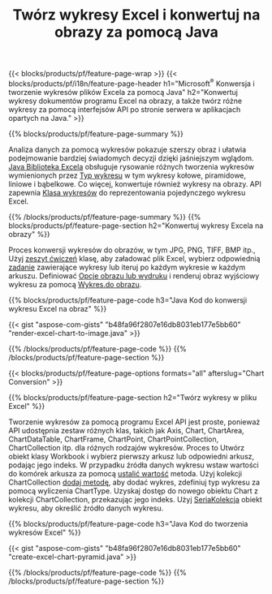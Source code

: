 ﻿---
title: Twórz wykresy Excel i konwertuj na obrazy za pomocą Java
url: /pl/java/chart/
description: Java kod źródłowy do rysowania i konwertowania wykresu lub diagramu w programie Microsoft Excel przy użyciu biblioteki Java. 
---
{{< blocks/products/pf/feature-page-wrap >}}
{{< blocks/products/pf/i18n/feature-page-header h1="Microsoft<sup>&reg;</sup> Konwersja i tworzenie wykresów plików Excela za pomocą Java" h2="Konwertuj wykresy dokumentów programu Excel na obrazy, a także twórz różne wykresy za pomocą interfejsów API po stronie serwera w aplikacjach opartych na Java." >}}


{{% blocks/products/pf/feature-page-summary %}}

Analiza danych za pomocą wykresów pokazuje szerszy obraz i ułatwia podejmowanie bardziej świadomych decyzji dzięki jaśniejszym wglądom. [Java Biblioteka Excela](/cells/java/) obsługuje rysowanie różnych tworzenia wykresów wymienionych przez [Typ wykresu](https://apireference.aspose.com/cells/java/com.aspose.cells/ChartType) w tym wykresy kołowe, piramidowe, liniowe i bąbelkowe. Co więcej, konwertuje również wykresy na obrazy. API zapewnia [Klasa wykresów](https://apireference.aspose.com/cells/java/com.aspose.cells/Chart) do reprezentowania pojedynczego wykresu Excel.

{{% /blocks/products/pf/feature-page-summary %}}
{{% blocks/products/pf/feature-page-section h2="Konwertuj wykresy Excela na obrazy" %}}

Proces konwersji wykresów do obrazów, w tym JPG, PNG, TIFF, BMP itp., Użyj [zeszyt ćwiczeń](https://apireference.aspose.com/java/cells/com.aspose.cells/workbook) klasę, aby załadować plik Excel, wybierz odpowiednią [zadanie](https://apireference.aspose.com/cells/java/com.aspose.cells/worksheet) zawierające wykresy lub iteruj po każdym wykresie w każdym arkuszu. Definiować [Opcje obrazu lub wydruku](https://apireference.aspose.com/cells/java/com.aspose.cells/ImageOrPrintOptions) i renderuj obraz wyjściowy wykresu za pomocą [Wykres.do obrazu](https://apireference.aspose.com/cells/java/com.aspose.cells/chart#toImage(java.io.OutputStream,%20com.aspose.cells.ImageOrPrintOptions)).


{{% blocks/products/pf/feature-page-code h3="Java Kod do konwersji wykresu Excel na obraz" %}}

{{< gist "aspose-com-gists" "b48fa96f2807e16db8031eb177e5bb60" "render-excel-chart-to-image.java" >}}

{{% /blocks/products/pf/feature-page-code %}}
{{% /blocks/products/pf/feature-page-section %}}

{{< blocks/products/pf/feature-page-options formats="all" afterslug="Chart Conversion" >}}


{{% blocks/products/pf/feature-page-section h2="Twórz wykresy w pliku Excel" %}}

Tworzenie wykresów za pomocą programu Excel API jest proste, ponieważ API udostępnia zestaw różnych klas, takich jak Axis, Chart, ChartArea, ChartDataTable, ChartFrame, ChartPoint, ChartPointCollection, ChartCollection itp. dla różnych rodzajów wykresów. Proces to Utwórz obiekt klasy Workbook i wybierz pierwszy arkusz lub odpowiedni arkusz, podając jego indeks. W przypadku źródła danych wykresu wstaw wartości do komórek arkusza za pomocą [ustalić wartość](https://apireference.aspose.com/cells/java/com.aspose.cells/cell#Value) metoda. Użyj kolekcji ChartCollection [dodaj metodę](https://apireference.aspose.com/cells/java/com.aspose.cells/chartcollection#add(int,%20int,%20int,%20int,%20int)), aby dodać wykres, zdefiniuj typ wykresu za pomocą wyliczenia ChartType. Uzyskaj dostęp do nowego obiektu Chart z kolekcji ChartCollection, przekazując jego indeks. Użyj [SeriaKolekcja](https://apireference.aspose.com/cells/java/com.aspose.cells/SeriesCollection) obiekt wykresu, aby określić źródło danych wykresu.

{{% blocks/products/pf/feature-page-code h3="Java Kod do tworzenia wykresów Excel" %}}

{{< gist "aspose-com-gists" "b48fa96f2807e16db8031eb177e5bb60" "create-excel-chart-pyramid.java" >}}

{{% /blocks/products/pf/feature-page-code %}}
{{% /blocks/products/pf/feature-page-section %}}